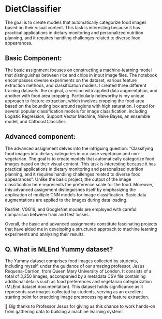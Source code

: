 # DietClassifier
The goal is to create models that automatically categorize food images based on their visual content. This task is interesting because it has practical applications in dietary monitoring and personalized nutrition planning, and it requires handling challenges related to diverse food appearances.

## Basic Component:

The basic assignment focuses on constructing a machine-learning model that distinguishes between rice and chips in input image files. The notebook encompasses diverse experiments on the dataset, various feature extraction methods, and classification models. I created three different training datasets: the original, a version with applied data augmentation, and another with food area cropping. Particularly noteworthy is my unique approach to feature extraction, which involves cropping the food area based on the bounding box around regions with high saturation. I opted for several popular classification models for image classification, including Logistic Regression, Support Vector Machine, Naïve Bayes, an ensemble model, and CatboostClassifier.

## Advanced component:

The advanced assignment delves into the intriguing question: "Classifying food images into dietary categories in our case vegetarian and non-vegetarian. The goal is to create models that automatically categorize food images based on their visual content. This task is interesting because it has practical applications in dietary monitoring and personalized nutrition planning, and it requires handling challenges related to diverse food appearances". Unlike the basic project, the output of the image classification here represents the preference scale for the food. Moreover, this advanced assignment distinguishes itself by emphasizing the application of multiple CNN models for image classification. Basic data augmentations are applied to the images during data loading. 

ResNet, VGG16, and GoogleNet models are employed with careful comparison between train and test losses.

Overall, the basic and advanced assignments constitute fascinating projects that have aided me in developing a structured approach to machine learning experiments and analyzing their results.

## Q. What is MLEnd Yummy dataset?

The Yummy dataset comprises food images collected by students, including myself, under the guidance of our amazing professor, Jesus Requena-Carrion, from Queen Mary University of London. It consists of a total of 3,250 images, accompanied by a metadata CSV file containing additional details such as food preferences and vegetarian categorization (MLEnd dataset documentation). This dataset holds significance as it represents raw images collected by students, serving as an excellent starting point for practicing image preprocessing and feature extraction.

🙌 Big thanks to Professor Jesus for giving us this chance to work hands-on from gathering data to building a machine learning system!
